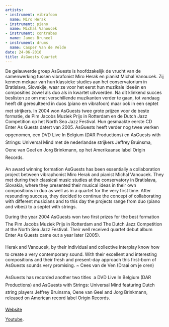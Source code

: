```yaml
---
artists:
- instrument: vibrafoon
  name: Miro Herak
- instrument: piano
  name: Michal Vanoucek
- instrument: contrabas
  name: Janos Bruneel
- instrument: drums
  name: Casper Van de Velde
date: 24-06-2016
title: AsGuests Quartet
---
```

De gelauwerde groep AsGuests is hoofdzakelijk de vrucht van de samenwerking tussen vibrafonist Miro Herak en 
pianist Michal Vanoucek. Zij kennen mekaar van hun klassieke studies aan het conservatorium in Bratislava, 
Slovakije, waar ze voor het eerst hun muzikale ideeën en composities zowel als duo als in kwartet uitvoerden. Na 
dit klinkend succes beslisten ze om met verschillende muzikanten verder te gaan, tot vandaag heeft dit 
geresulteerd in duos (piano en vibrafoon) maar ook in een septet met strijkers. In 2004 won AsGuests twee 
grote prijzen voor de beste formatie, de Pim Jacobs Muziek Prijs in Rotterdam en de Dutch Jazz Competition op 
het North Sea Jazz Festival. Hun gesmaakte eerste CD Enter As Guests datert van 2005. AsGuests heeft verder 
nog twee werken opgenomen, een DVD Live In Belgium (DAR Productions) en AsGuests with Strings: Universal Mind 
met de nederlandse strijkers Jeffrey Bruinsma, Oene van Geel en Jorg Brinkmann, op het Amerikaanse label Origin Records. 

An award winning formation AsGuests has been essentially a collaboration project between vibraphonist Miro Herak and pianist Michal Vanoucek. They met during their classical music studies at the conservatory in Bratislava, Slovakia, where they presented their musical ideas in their own compositions in duo as well as in a quartet for the very first time.
After resounding success, they decided to continue the concept of collaborating with different musicians and to this day the projects range from duo (piano and vibes) to a septet with strings. 

During the year 2004 AsGuests won two first prizes for the best formation  The Pim Jacobs Muziek Prijs in Rotterdam and The Dutch Jazz Competition at the North Sea Jazz Festival. Their well received quartet debut album Enter As Guests came out a year later (2005). 

Herak and Vanoucek, by their individual and collective interplay know how to create a very contemporary sound. With their excellent and interesting compositions and their fresh and present-day approach this first-born of AsGuests sounds very promising. ~ Cees van de Ven (Draai om je oren) 

AsGuests has recorded another two titles  a DVD Live In Belgium (DAR Productions) and AsGuests with Strings: Universal Mind featuring Dutch string players Jeffrey Bruinsma, Oene van Geel and Jorg Brinkmann, released on American record label Origin Records.

[Website](http://www.asguests.com/) 

[Youtube](https://www.youtube.com/watch?v=5xSd-7LINzQ).